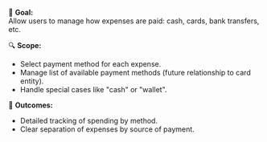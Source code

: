 🎯 **Goal:**  
Allow users to manage how expenses are paid: cash, cards, bank transfers, etc.

🔍 **Scope:**
- Select payment method for each expense.
- Manage list of available payment methods (future relationship to card entity).
- Handle special cases like "cash" or "wallet".

🧵 **Outcomes:**
- Detailed tracking of spending by method.
- Clear separation of expenses by source of payment.